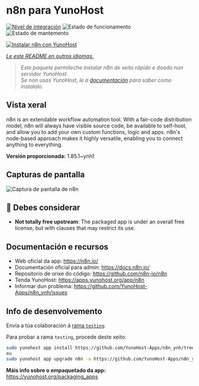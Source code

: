 <!--
NOTA: Este README foi creado automáticamente por <https://github.com/YunoHost/apps/tree/master/tools/readme_generator>
NON debe editarse manualmente.
-->

# n8n para YunoHost

[![Nivel de integración](https://apps.yunohost.org/badge/integration/n8n)](https://ci-apps.yunohost.org/ci/apps/n8n/)
![Estado de funcionamento](https://apps.yunohost.org/badge/state/n8n)
![Estado de mantemento](https://apps.yunohost.org/badge/maintained/n8n)

[![Instalar n8n con YunoHost](https://install-app.yunohost.org/install-with-yunohost.svg)](https://install-app.yunohost.org/?app=n8n)

*[Le este README en outros idiomas.](./ALL_README.md)*

> *Este paquete permíteche instalar n8n de xeito rápido e doado nun servidor YunoHost.*  
> *Se non usas YunoHost, le a [documentación](https://yunohost.org/install) para saber como instalalo.*

## Vista xeral

n8n is an extendable workflow automation tool. With a fair-code distribution model, n8n will always have visible source code, be available to self-host, and allow you to add your own custom functions, logic and apps. n8n's node-based approach makes it highly versatile, enabling you to connect anything to everything.

**Versión proporcionada:** 1.85.1~ynh1

## Capturas de pantalla

![Captura de pantalla de n8n](./doc/screenshots/n8n-screenshot.png)

## :red_circle: Debes considerar

- **Not totally free upstream**: The packaged app is under an overall free license, but with clauses that may restrict its use.

## Documentación e recursos

- Web oficial da app: <https://n8n.io/>
- Documentación oficial para admin: <https://docs.n8n.io/>
- Repositorio de orixe do código: <https://github.com/n8n-io/n8n>
- Tenda YunoHost: <https://apps.yunohost.org/app/n8n>
- Informar dun problema: <https://github.com/YunoHost-Apps/n8n_ynh/issues>

## Info de desenvolvemento

Envía a túa colaboración á [rama `testing`](https://github.com/YunoHost-Apps/n8n_ynh/tree/testing).

Para probar a rama `testing`, procede deste xeito:

```bash
sudo yunohost app install https://github.com/YunoHost-Apps/n8n_ynh/tree/testing --debug
ou
sudo yunohost app upgrade n8n -u https://github.com/YunoHost-Apps/n8n_ynh/tree/testing --debug
```

**Máis info sobre o empaquetado da app:** <https://yunohost.org/packaging_apps>
